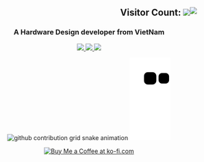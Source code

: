 <h2 align="right">Visitor Count:
<img align="right" src="https://profile-counter.glitch.me/bathanh0309/count.svg" /> 
<img src="https://readme-typing-svg.herokuapp.com/?font=Righteous&size=35&center=true&vCenter=true&width=1000&height=70&duration=3000&lines=Hi+There!+👋;+I'm+Ba+Thanh!;" />
</h2>


<h3 align="center">A Hardware Design developer from VietNam </h3>
<div align="center"> 
  <a href="mailto:bathanh124ads@gmail.com">
    <img src="https://img.shields.io/badge/Gmail-333333?style=for-the-badge&logo=gmail&logoColor=red" />
  </a>
  <a href="https://www.linkedin.com/in/bathanh0309" target="_blank">
    <img src="https://img.shields.io/badge/LinkedIn-0077B5?style=for-the-badge&logo=linkedin&logoColor=white" target="_blank" />
  </a>
  <a href="https://drive.google.com/file/d/1-7Yenpj1BHHnFLYQtxDh5Syuprsx6kB6/view?usp=sharing" target="_blank">
     <img src="https://img.shields.io/badge/CV-FF5722?style=for-the-badge&logo=todoist&logoColor=white" target="_blank" />
  </a>
  
![github contribution grid snake animation](https://raw.githubusercontent.com/bathanh0309/bathanh0309/output/github-contribution-grid-snake-dark.svg#gh-dark-mode-only)
![github contribution grid snake animation](https://raw.githubusercontent.com/bathanh0309/bathanh0309/output/github-contribution-grid-snake.svg#gh-light-mode-only)

<div align="center">
<a href='https://drive.google.com/file/d/1XsmBBGmixAhjenXZ1OsbKluTCicJPay1/view?usp=sharing' target='_blank'><img height='64' style='border:0px;height:64px;' src='https://storage.ko-fi.com/cdn/kofi1.png?v=3' border='0' alt='Buy Me a Coffee at ko-fi.com' /></a>
</div>
